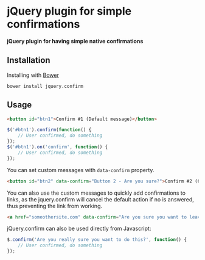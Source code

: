 jQuery plugin for simple confirmations
===============================================

**jQuery plugin for having simple native confirmations**


Installation
-----------------------------------------------
Installing with [Bower](http://bower.io/)
```
bower install jquery.confirm
```

Usage
-----------------------------------------------
```html
<button id="btn1">Confirm #1 (Default message)</button>
```

```javascript
$('#btn1').confirm(function() {
	// User confirmed, do something
});
$('#btn1').on('confirm', function() {
	// User confirmed, do something
});
```

You can set custom messages with `data-confirm` property.
```html
<button id="btn2" data-confirm="Button 2 - Are you sure?">Confirm #2 (Custom message)</button>
```

You can also use the custom messages to quickly add confirmations to links, as the jquery.confirm will cancel the default action if no is answered, thus preventing the link from working.
```html
<a href="someothersite.com" data-confirm="Are you sure you want to leave?">SomeOtherSite.com</button>
```

jQuery.confirm can also be used directly from Javascript:
```javascript
$.confirm('Are you really sure you want to do this?', function() {
	// User confirmed, do something
});
```
